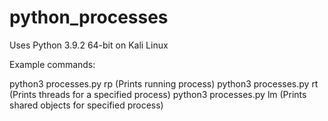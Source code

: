 # python_processes

Uses Python 3.9.2 64-bit on Kali Linux

Example commands: 

python3 processes.py rp (Prints running process)
python3 processes.py rt <pid> (Prints threads for a specified process)
python3 processes.py lm <pid> (Prints shared objects for specified process)
